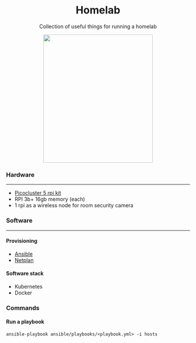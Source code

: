 <div align="center">

# Homelab
Collection of useful things for running a homelab

<img src="https://github.com/vladdoster/homelab/blob/master/assets/cluster.jpg" data-canonical-src="https://github.com/vladdoster/homelab/blob/master/assets/cluster.jpg" width="300" height="350" />

</div>

### Hardware
------------
- [Picocluster 5 rpi kit](https://www.picocluster.com/products/pico-5-raspberry-pi)
- RPI 3b+ 16gb memory (each)
- 1 rpi as a wireless node for room security camera

### Software
------------
#### Provisioning
- [Ansible](https://github.com/ansible/ansible)
- [Netplan](https://github.com/mrlesmithjr/ansible-netplan)

#### Software stack
- Kubernetes
- Docker

### Commands
#### Run a playbook
```
ansible-playbook ansible/playbooks/<playbook.yml> -i hosts
```

